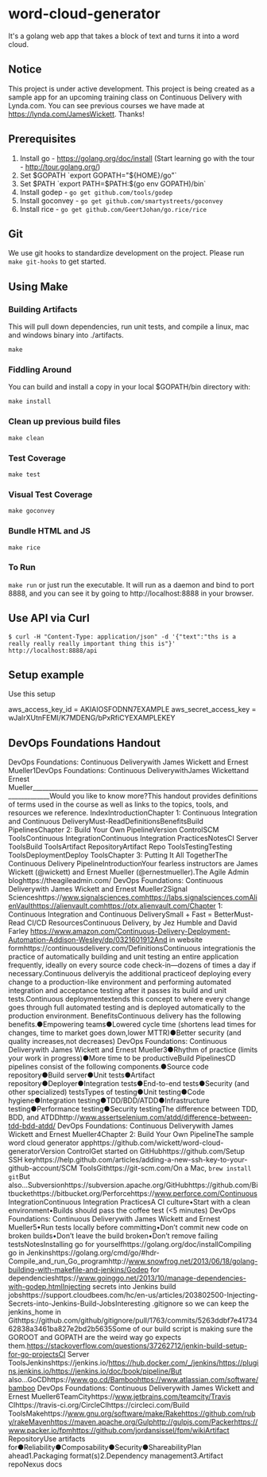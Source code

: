 # word-cloud-generator
It's a golang web app that takes a block of text and turns it into a word cloud.

## Notice
This project is under active development. This project is being created as a sample app for an upcoming training class on Continuous Delivery with Lynda.com. You can see previous courses we have made at https://lynda.com/JamesWickett. Thanks!

## Prerequisites
1. Install go - https://golang.org/doc/install (Start learning go with the tour - http://tour.golang.org/)
2. Set $GOPATH `export GOPATH="${HOME}/go"`
3. Set $PATH `export PATH=$PATH:$(go env GOPATH)/bin`
4. Install godep - `go get github.com/tools/godep`
5. Install goconvey - `go get github.com/smartystreets/goconvey`
5. Install rice - `go get github.com/GeertJohan/go.rice/rice`

## Git
We use git hooks to standardize development on the project. Please run `make git-hooks` to get started.

## Using Make

### Building Artifacts
This will pull down dependencies, run unit tests, and compile a linux, mac and windows binary into ./artifacts.

`make`

### Fiddling Around

You can build and install a copy in your local $GOPATH/bin directory with:

```
make install
```

### Clean up previous build files
```
make clean
```

### Test Coverage
```
make test
```

### Visual Test Coverage
```
make goconvey
```

### Bundle HTML and JS
```
make rice
```

### To Run
`make run` or just run the executable.  It will run as a daemon and bind to port 8888, and you can see it by going to http://localhost:8888 in your browser.

## Use API via Curl
```
$ curl -H "Content-Type: application/json" -d '{"text":"ths is a really really really important thing this is"}' http://localhost:8888/api
```

## Setup example
Use this setup

aws_access_key_id = AKIAIOSFODNN7EXAMPLE
aws_secret_access_key = wJalrXUtnFEMI/K7MDENG/bPxRfiCYEXAMPLEKEY

## DevOps Foundations Handout

DevOps Foundations: Continuous Deliverywith James Wickett and Ernest Mueller1DevOps Foundations: Continuous DeliverywithJames Wickettand Ernest Mueller____________________________________________________________________________________Would you like to know more?This handout provides definitions of terms used in the course as well as links to the topics, tools, and resources we reference. IndexIntroductionChapter 1: Continuous Integration and Continuous DeliveryMust-ReadDefinitionsBenefitsBuild PipelinesChapter 2: Build Your Own PipelineVersion ControlSCM ToolsContinuous IntegrationContinuous Integration PracticesNotesCI Server ToolsBuild ToolsArtifact RepositoryArtifact Repo ToolsTestingTesting ToolsDeploymentDeploy ToolsChapter 3: Putting It All TogetherThe Continuous Delivery PipelineIntroductionYour fearless instructors are James Wickett (@wickett) and Ernest Mueller (@ernestmueller).The Agile Admin bloghttps://theagileadmin.com/
DevOps Foundations: Continuous Deliverywith James Wickett and Ernest Mueller2Signal Scienceshttps://www.signalsciences.comhttps://labs.signalsciences.comAlienVaulthttps://alienvault.comhttps://otx.alienvault.com/Chapter 1: Continuous Integration and Continuous DeliverySmall + Fast = BetterMust-Read CI/CD ResourcesContinuous Delivery, by Jez Humble and David Farley https://www.amazon.com/Continuous-Delivery-Deployment-Automation-Addison-Wesley/dp/0321601912And in website formhttps://continuousdelivery.com/DefinitionsContinuous integrationis the practice of automatically building and unit testing an entire application frequently, ideally on every source code check-in—dozens of times a day if necessary.Continuous deliveryis the additional practiceof deploying every change to a production-like environment and performing automated integration and acceptance testing after it passes its build and unit tests.Continuous deploymentextends this concept to where every change goes through full automated testing and is deployed automatically to the production environment.  BenefitsContinuous delivery has the following benefits.●Empowering teams●Lowered cycle time (shortens lead times for changes, time to market goes down,lower MTTR)●Better security (and quality increases,not decreases)
DevOps Foundations: Continuous Deliverywith James Wickett and Ernest Mueller3●Rhythm of practice (limits your work in progress)●More time to be productiveBuild PipelinesCD pipelines consist of the following components.●Source code repository●Build server●Unit tests●Artifact repository●Deployer●Integration tests●End-to-end tests●Security (and other specialized) testsTypes of testing●Unit testing●Code hygiene●Integration testing●TDD/BDD/ATDD●Infrastructure testing●Performance testing●Security testingThe difference between TDD, BDD, and ATDDhttp://www.assertselenium.com/atdd/difference-between-tdd-bdd-atdd/
DevOps Foundations: Continuous Deliverywith James Wickett and Ernest Mueller4Chapter 2: Build Your Own PipelineThe sample word cloud generator apphttps://github.com/wickett/word-cloud-generatorVersion ControlGet started on GitHubhttps://github.com/Setup SSH keyhttps://help.github.com/articles/adding-a-new-ssh-key-to-your-github-account/SCM ToolsGithttps://git-scm.com/On a Mac, `brew install git`But also...Subversionhttps://subversion.apache.org/GitHubhttps://github.com/Bitbuckethttps://bitbucket.org/Perforcehttps://www.perforce.com/Continuous IntegrationContinuous Integration PracticesA CI culture•Start with a clean environment•Builds should pass the coffee test (<5 minutes)
DevOps Foundations: Continuous Deliverywith James Wickett and Ernest Mueller5•Run tests locally before committing•Don’t commit new code on broken builds•Don’t leave the build broken•Don’t remove failing testsNotesInstalling go for yourselfhttps://golang.org/doc/installCompiling go in Jenkinshttps://golang.org/cmd/go/#hdr-Compile_and_run_Go_programhttp://www.snowfrog.net/2013/06/18/golang-building-with-makefile-and-jenkins/Godep for dependencieshttps://www.goinggo.net/2013/10/manage-dependencies-with-godep.htmlInjecting secrets into Jenkins build jobshttps://support.cloudbees.com/hc/en-us/articles/203802500-Injecting-Secrets-into-Jenkins-Build-JobsInteresting .gitignore so we can keep the jenkins_home in Githttps://github.com/github/gitignore/pull/1763/commits/5263ddbf7e4173462838a3461ba827e2bd2b5635Some of our build script is making sure the GOROOT and GOPATH are the weird way go expects them.https://stackoverflow.com/questions/37262712/jenkin-build-setup-for-go-projectsCI Server ToolsJenkinshttps://jenkins.io/https://hub.docker.com/_/jenkins/https://plugins.jenkins.io/https://jenkins.io/doc/book/pipeline/But also...GoCDhttps://www.go.cd/Bamboohttps://www.atlassian.com/software/bamboo
DevOps Foundations: Continuous Deliverywith James Wickett and Ernest Mueller6TeamCityhttps://www.jetbrains.com/teamcity/Travis CIhttps://travis-ci.org/CircleCIhttps://circleci.com/Build ToolsMakehttps://www.gnu.org/software/make/Rakehttps://github.com/ruby/rakeMavenhttps://maven.apache.org/Gulphttp://gulpjs.com/Packerhttps://www.packer.io/fpmhttps://github.com/jordansissel/fpm/wikiArtifact RepositoryUse artifacts for●Reliability●Composability●Security●ShareabilityPlan ahead1.Packaging format(s)2.Dependency management3.Artifact repoNexus docs
